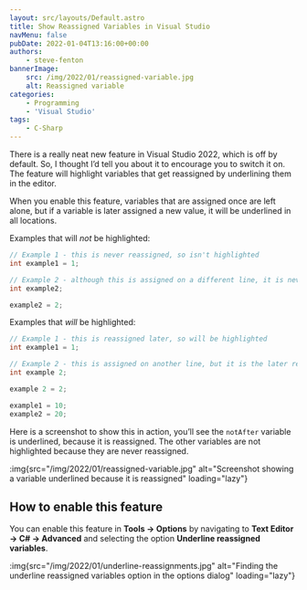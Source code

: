 ```yaml
---
layout: src/layouts/Default.astro
title: Show Reassigned Variables in Visual Studio
navMenu: false
pubDate: 2022-01-04T13:16:00+00:00
authors:
    - steve-fenton
bannerImage:
    src: /img/2022/01/reassigned-variable.jpg
    alt: Reassigned variable
categories:
    - Programming
    - 'Visual Studio'
tags:
    - C-Sharp
---
```


There is a really neat new feature in Visual Studio 2022, which is off by default. So, I thought I’d tell you about it to encourage you to switch it on. The feature will highlight variables that get reassigned by underlining them in the editor.

When you enable this feature, variables that are assigned once are left alone, but if a variable is later assigned a new value, it will be underlined in all locations.

Examples that will *not* be highlighted:

```csharp
// Example 1 - this is never reassigned, so isn't highlighted
int example1 = 1;

// Example 2 - although this is assigned on a different line, it is never reassigned, so isn't highlighted
int example2;

example2 = 2;
```

Examples that *will* be highlighted:

```csharp
// Example 1 - this is reassigned later, so will be highlighted
int example1 = 1;

// Example 2 - this is assigned on another line, but it is the later reassignment that means it will be highlighted
int example 2;

example 2 = 2;

example1 = 10;
example2 = 20;
```

Here is a screenshot to show this in action, you’ll see the `notAfter` variable is underlined, because it is reassigned. The other variables are not highlighted because they are never reassigned.

:img{src="/img/2022/01/reassigned-variable.jpg" alt="Screenshot showing a variable underlined because it is reassigned" loading="lazy"}

## How to enable this feature

You can enable this feature in **Tools -> Options** by navigating to **Text Editor -> C# -> Advanced** and selecting the option **Underline reassigned variables**.

:img{src="/img/2022/01/underline-reassignments.jpg" alt="Finding the underline reassigned variables option in the options dialog" loading="lazy"}